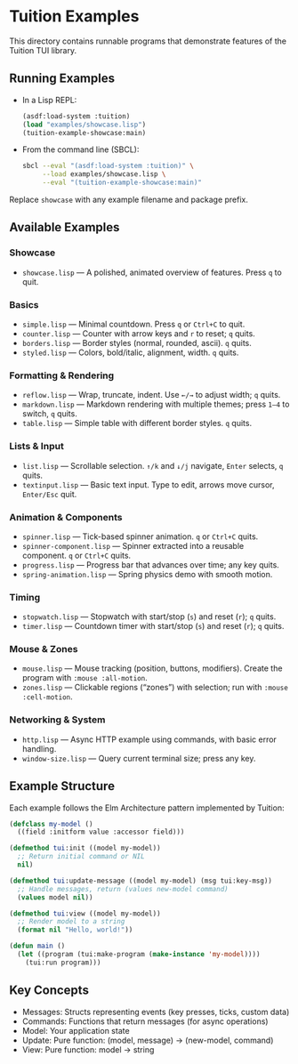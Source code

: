 # Tuition Examples

This directory contains runnable programs that demonstrate features of the Tuition TUI library.

## Running Examples

- In a Lisp REPL:
  ```lisp
  (asdf:load-system :tuition)
  (load "examples/showcase.lisp")
  (tuition-example-showcase:main)
  ```

- From the command line (SBCL):
  ```bash
  sbcl --eval "(asdf:load-system :tuition)" \
       --load examples/showcase.lisp \
       --eval "(tuition-example-showcase:main)"
  ```

Replace `showcase` with any example filename and package prefix.

## Available Examples

### Showcase

- `showcase.lisp` — A polished, animated overview of features. Press `q` to quit.

### Basics

- `simple.lisp` — Minimal countdown. Press `q` or `Ctrl+C` to quit.
- `counter.lisp` — Counter with arrow keys and `r` to reset; `q` quits.
- `borders.lisp` — Border styles (normal, rounded, ascii). `q` quits.
- `styled.lisp` — Colors, bold/italic, alignment, width. `q` quits.

### Formatting & Rendering

- `reflow.lisp` — Wrap, truncate, indent. Use `←/→` to adjust width; `q` quits.
- `markdown.lisp` — Markdown rendering with multiple themes; press `1–4` to switch, `q` quits.
- `table.lisp` — Simple table with different border styles. `q` quits.

### Lists & Input

- `list.lisp` — Scrollable selection. `↑/k` and `↓/j` navigate, `Enter` selects, `q` quits.
- `textinput.lisp` — Basic text input. Type to edit, arrows move cursor, `Enter/Esc` quit.

### Animation & Components

- `spinner.lisp` — Tick-based spinner animation. `q` or `Ctrl+C` quits.
- `spinner-component.lisp` — Spinner extracted into a reusable component. `q` or `Ctrl+C` quits.
- `progress.lisp` — Progress bar that advances over time; any key quits.
- `spring-animation.lisp` — Spring physics demo with smooth motion.

### Timing

- `stopwatch.lisp` — Stopwatch with start/stop (`s`) and reset (`r`); `q` quits.
- `timer.lisp` — Countdown timer with start/stop (`s`) and reset (`r`); `q` quits.

### Mouse & Zones

- `mouse.lisp` — Mouse tracking (position, buttons, modifiers). Create the program with `:mouse :all-motion`.
- `zones.lisp` — Clickable regions (“zones”) with selection; run with `:mouse :cell-motion`.

### Networking & System

- `http.lisp` — Async HTTP example using commands, with basic error handling.
- `window-size.lisp` — Query current terminal size; press any key.

## Example Structure

Each example follows the Elm Architecture pattern implemented by Tuition:

```lisp
(defclass my-model ()
  ((field :initform value :accessor field)))

(defmethod tui:init ((model my-model))
  ;; Return initial command or NIL
  nil)

(defmethod tui:update-message ((model my-model) (msg tui:key-msg))
  ;; Handle messages, return (values new-model command)
  (values model nil))

(defmethod tui:view ((model my-model))
  ;; Render model to a string
  (format nil "Hello, world!"))

(defun main ()
  (let ((program (tui:make-program (make-instance 'my-model))))
    (tui:run program)))
```

## Key Concepts

- Messages: Structs representing events (key presses, ticks, custom data)
- Commands: Functions that return messages (for async operations)
- Model: Your application state
- Update: Pure function: (model, message) → (new-model, command)
- View: Pure function: model → string

